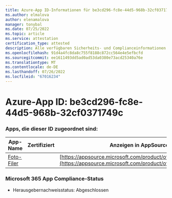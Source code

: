 ```yaml
---
title: Azure-App ID-Informationen für be3cd296-fc8e-44d5-968b-32cf0371749c
ms.author: elmalova
author: elenamalova
manager: tonybal
ms.date: 07/25/2022
ms.topic: article
ms.service: attestation
certification_type: attested
description: Alle verfügbaren Sicherheits- und Complianceinformationen für be3cd296-fc8e-44d5-968b-32cf0371749c.
ms.openlocfilehash: 91d4a4fc8da8c755f8188c872cc564e4e5efbcfd
ms.sourcegitcommit: ee1611493dd5ad0ad53da0380e73acd25340a76e
ms.translationtype: MT
ms.contentlocale: de-DE
ms.lasthandoff: 07/26/2022
ms.locfileid: "67016234"
---
```

# <a name="azure-app-id-be3cd296-fc8e-44d5-968b-32cf0371749c"></a>Azure-App ID: be3cd296-fc8e-44d5-968b-32cf0371749c


### <a name="apps-associated-with-this-id"></a>Apps, die dieser ID zugeordnet sind:
| **App-Name** | **Zertifiziert** | **Anzeigen in AppSource** |
|--------------|---------------|-----------------------|
| [Foto-Filer](../forward/WA200003881.md) |  | [https://appsource.microsoft.com/product/office/WA200003881](https://appsource.microsoft.com/product/office/WA200003881) |

### <a name="microsoft-365-app-compliance-status"></a>Microsoft 365 App Compliance-Status
- Herausgebernachweisstatus: Abgeschlossen
